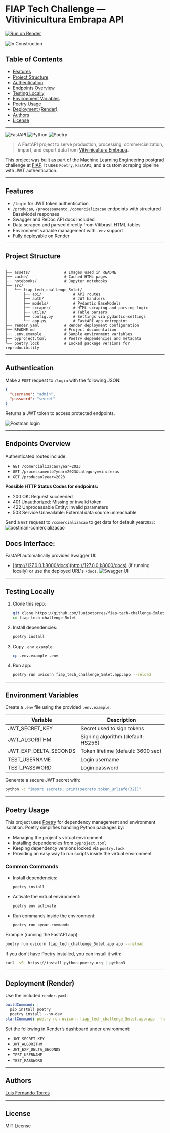 # FIAP Tech Challenge — Vitivinicultura Embrapa API

[![Run on Render](https://img.shields.io/badge/Run%20on-Render-2f3241?logo=render&logoColor=white&style=for-the-badge)]()

![In Construction](https://img.shields.io/badge/status-in--construction-yellow?style=for-the-badge)

## Table of Contents

- [Features](#features)
- [Project Structure](#project-structure)
- [Authentication](#authentication)
- [Endpoints Overview](#endpoints-overview)
- [Testing Locally](#testing-locally)
- [Environment Variables](#environment-variables)
- [Poetry Usage](#poetry-usage)
- [Deployment (Render)](#deployment-render)
- [Authors](#authors)
- [License](#license)
---
![FastAPI](https://img.shields.io/badge/FastAPI-005571?style=for-the-badge&logo=fastapi)
![Python](https://img.shields.io/badge/Python-3.11-blue?style=for-the-badge&logo=python)
![Poetry](https://img.shields.io/badge/Poetry-1.6.1-4B5162?style=for-the-badge&logo=python)

> A FastAPI project to serve production, processing, commercialization, import, and export data from [Vitivinicultura Embrapa](http://vitibrasil.cnpuv.embrapa.br/).

This project was built as part of the Machine Learning Engineering postgrad challenge at [FIAP](https://github.com/fiap). It uses `Poetry`, `FastAPI`, and a custom scraping pipeline with JWT authentication.

---

## Features

- `/login` for JWT token authentication
- `/producao`, `/processamento`, `/comercializacao` endpoints with structured BaseModel responses
- Swagger and ReDoc API docs included
- Data scraped and parsed directly from Vitibrasil HTML tables
- Environment variable management with `.env` support
- Fully deployable on Render

---

## Project Structure

```
.
├── assets/               # Images used in README
├── cache/                # Cached HTML pages 
├── notebooks/            # Jupyter notebooks
├── src/
│   └── fiap_tech_challenge_5mlet/
│       ├── api/              # API routes
│       ├── auth/             # JWT handlers
│       ├── models/           # Pydantic BaseModels
│       ├── scraper/          # HTML scraping and parsing logic
│       ├── utils/            # Table parsers
│       ├── config.py         # Settings via pydantic-settings
│       └── app.py            # FastAPI app entrypoint
├── render.yaml           # Render deployment configuration
├── README.md             # Project documentation
├── .env.example          # Sample environment variables
├── pyproject.toml        # Poetry dependencies and metadata
└── poetry.lock           # Locked package versions for reproducibility
```

---

## Authentication

Make a `POST` request to `/login` with the following JSON:

```json
{
  "username": "admin",
  "password": "secret"
}
```

Returns a JWT token to access protected endpoints.

![Postman login](assets/postman-login.png)

---

## Endpoints Overview

Authenticated routes include:

- `GET /comercializacao?year=2023`
- `GET /processamento?year=2023&category=viniferas`
- `GET /producao?year=2023`

**Possible HTTP Status Codes for endpoints:**
- 200 OK: Request succeeded
- 401 Unauthorized: Missing or invalid token
- 422 Unprocessable Entity: Invalid parameters
- 503 Service Unavailable: External data source unreachable

Send a `GET` request to `/comercializacao` to get data for default year`2023`:
![postman-comercializacao](assets/post-comercializacao.png)

## Docs Interface:

FastAPI automatically provides Swagger UI:

- [http://127.0.0.1:8000/docs](http://127.0.0.1:8000/docs) (if running locally) or use the deployed URL's `/docs`.
![Swagger UI](assets/docs.png)

---

## Testing Locally

1. Clone this repo:
   ```bash
   git clone https://github.com/luuisotorres/fiap-tech-challenge-5mlet.git
   cd fiap-tech-challenge-5mlet
   ```

2. Install dependencies:
   ```bash
   poetry install
   ```

3. Copy `.env.example`:
   ```bash
   cp .env.example .env
   ```

4. Run app:
   ```bash
   poetry run uvicorn fiap_tech_challenge_5mlet.app:app --reload
   ```

---

## Environment Variables

Create a `.env` file using the provided `.env.example`.

| Variable               | Description                         |
|------------------------|-------------------------------------|
| JWT_SECRET_KEY         | Secret used to sign tokens          |
| JWT_ALGORITHM          | Signing algorithm (default: HS256)  |
| JWT_EXP_DELTA_SECONDS  | Token lifetime (default: 3600 sec)  |
| TEST_USERNAME          | Login username                      |
| TEST_PASSWORD          | Login password                      |

Generate a secure JWT secret with:

```bash
python -c "import secrets; print(secrets.token_urlsafe(32))"
```

---

## Poetry Usage

This project uses [Poetry](https://python-poetry.org/) for dependency management and environment isolation. Poetry simplifies handling Python packages by:

- Managing the project's virtual environment
- Installing dependencies from `pyproject.toml`
- Keeping dependency versions locked via `poetry.lock`
- Providing an easy way to run scripts inside the virtual environment

### Common Commands

- Install dependencies:

  ```bash
  poetry install
  ```

- Activate the virtual environment:

  ```bash
  poetry env activate
  ```

- Run commands inside the environment:

  ```bash
  poetry run <your-command>
  ```

Example (running the FastAPI app):

```bash
poetry run uvicorn fiap_tech_challenge_5mlet.app:app --reload
```

If you don't have Poetry installed, you can install it with:

```bash
curl -sSL https://install.python-poetry.org | python3 -
```

---

## Deployment (Render)

Use the included `render.yaml`.

```yaml
buildCommand: |
  pip install poetry
  poetry install --no-dev
startCommand: poetry run uvicorn fiap_tech_challenge_5mlet.app:app --host 0.0.0.0 --port 10000
```

Set the following in Render’s dashboard under environment:

- `JWT_SECRET_KEY`
- `JWT_ALGORITHM`
- `JWT_EXP_DELTA_SECONDS`
- `TEST_USERNAME`
- `TEST_PASSWORD`

---

## Authors

[Luis Fernando Torres](https://github.com/luuisotorres)

---

## License

MIT License